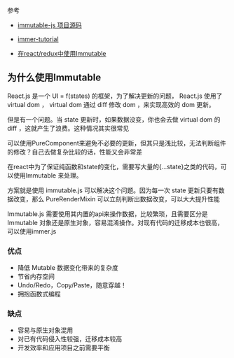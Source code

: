 

参考
* [immutable-js 项目源码](https://github.com/immutable-js/immutable-js)

* [immer-tutorial](https://github.com/ronffy/immer-tutorial)

* [在react/redux中使用Immutable](https://www.cnblogs.com/greatluoluo/p/8469224.html)


## 为什么使用Immutable

React.js 是一个 UI = f(states) 的框架，为了解决更新的问题， React.js 使用了 virtual dom ， virtual dom 通过 diff 修改 dom ，来实现高效的 dom 更新。

但是有一个问题。当 state 更新时，如果数据没变，你也会去做 virtual dom 的 diff ，这就产生了浪费。这种情况其实很常见

可以使用PureComponent来避免不必要的更新，但其只是浅比较，无法判断组件的修改？自己去做复杂比较的话，性能又会非常差

在react中为了保证纯函数和state的变化，需要写大量的{...state}之类的代码，可以使用Immutable 来处理。

方案就是使用 immutable.js 可以解决这个问题。因为每一次 state 更新只要有数据改变，那么 PureRenderMixin 可以立刻判断出数据改变，可以大大提升性能

Immutable.js 需要使用其内置的api来操作数据，比较繁琐，且需要区分是 Immutable 对象还是原生对象，容易混淆操作。对现有代码的迁移成本也很高，可以使用immer.js

### 优点
* 降低 Mutable 数据变化带来的复杂度
* 节省内存空间
* Undo/Redo，Copy/Paste，随意穿越！
* 拥抱函数式编程

### 缺点
* 容易与原生对象混用
* 对已有代码侵入性较强，迁移成本较高
* 开发效率和应用项目之前需要平衡
